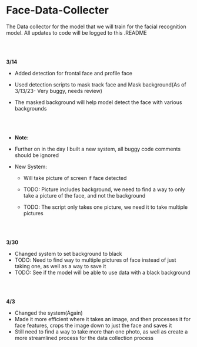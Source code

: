 # Face-Data-Collecter
The Data collector for the model that we will train for the facial recognition model. All updates to code will be logged to this .README


<br><br/>

**3/14**

  - Added detection for frontal face and profile face

  - Used detection scripts to mask track face and Mask background(As of 3/13/23- Very buggy, needs review)

  - The masked background will help model detect the face with various backgrounds

<br><br/>
  - **Note:**

  - Further on in the day I built a new system, all buggy code comments should be ignored

  - New System: 

    - Will take picture of screen if face detected

    - TODO: Picture includes background, we need to find a way to only take a picture of the face, and not the background
    - TODO: The script only takes one picture, we need it to take multiple pictures



<br><br/>

**3/30**
  - Changed system to set background to black
  - TODO: Need to find way to multiple pictures of face instead of just taking one, as well as a way to save it
  - TODO: See if the model will be able to use data with a black background
  
 <br><br/>
 
 **4/3**
 
  - Changed the system(Again)
  - Made it more efficient where it takes an image, and then processes it for face features, crops the image down to just the face and saves it
  - Still need to find a way to take more than one photo, as well as create a more streamlined process for the data collection process


